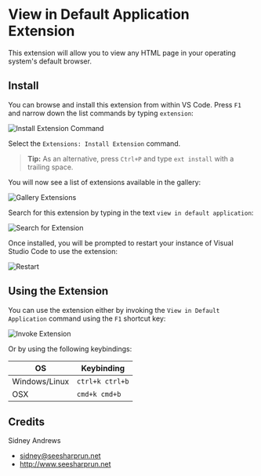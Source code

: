 # View in Default Application Extension

This extension will allow you to view any HTML page in your operating system's default browser.

## Install

You can browse and install this extension from within VS Code. Press ``F1`` and narrow down the list commands by typing ``extension``:

![Install Extension Command](img/install_gallery_extension.png)

Select the ``Extensions: Install Extension`` command.

> **Tip:** As an alternative, press ``Ctrl+P`` and type ``ext install`` with a trailing space.

You will now see a list of extensions available in the gallery:

![Gallery Extensions](img/gallery_extensions.png)

Search for this extension by typing in the text ``view in default application``:

![Search for Extension](img/extension_search.png)

Once installed, you will be prompted to restart your instance of Visual Studio Code to use the extension:

![Restart](img/restart_ide.png)

## Using the Extension

You can use the extension either by invoking the ``View in Default Application`` command using the ``F1`` shortcut key:

![Invoke Extension](img/invoke.png)

Or by using the following keybindings:

| OS | Keybinding |
| --- | --- |
| Windows/Linux | ``ctrl+k ctrl+b`` |
| OSX | ``cmd+k cmd+b`` |
    
## Credits

Sidney Andrews
- sidney@seesharprun.net
- http://www.seesharprun.net
